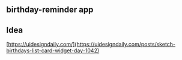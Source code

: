 ## birthday-reminder app

## Idea

[https://uidesigndaily.com/](https://uidesigndaily.com/posts/sketch-birthdays-list-card-widget-day-1042)
